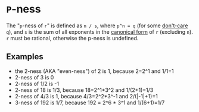 # `P`-ness
The "`p`-ness of `r`" is defined as `n / s`, where `p^n = q` (for some [don't-care](https://en.wikipedia.org/wiki/Don%27t-care_term) `q`), and `s` is the sum of all exponents in the [canonical form](https://oeis.org/wiki/Prime_factorization#Canonical_prime_factorization) of `r` (excluding `n`).
`r` must be rational, otherwise the p-ness is undefined.

## Examples
- the 2-ness (AKA "even-ness") of 2 is 1, because 2=2^1 and 1/1=1
- 2-ness of 3 is 0
- 2-ness of 1/2 is -1
- 2-ness of 18 is 1/3, because 18=2^1*3^2 and 1/(2+1)=1/3
- 2-ness of 4/3 is 1, because 4/3=2^2*3^-1 and 2/(|-1|+1)=1
- 3-ness of 192 is 1/7, because 192 = 2^6 * 3^1 and 1/(6+1)=1/7
